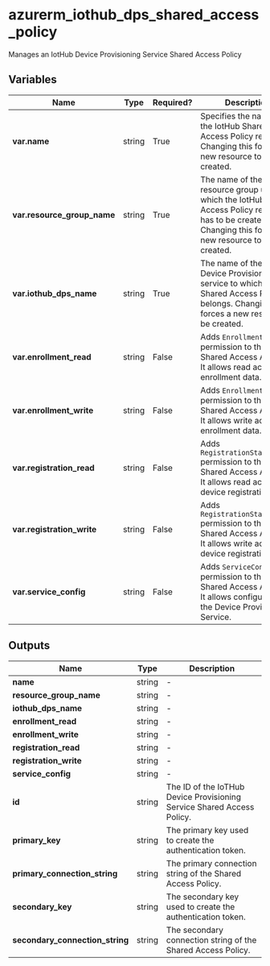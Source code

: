 # azurerm_iothub_dps_shared_access_policy

Manages an IotHub Device Provisioning Service Shared Access Policy

## Variables

| Name | Type | Required? |  Description |
| ---- | ---- | --------- |  ----------- |
| **var.name** | string | True | Specifies the name of the IotHub Shared Access Policy resource. Changing this forces a new resource to be created. | 
| **var.resource_group_name** | string | True | The name of the resource group under which the IotHub Shared Access Policy resource has to be created. Changing this forces a new resource to be created. | 
| **var.iothub_dps_name** | string | True | The name of the IoT Hub Device Provisioning service to which this Shared Access Policy belongs. Changing this forces a new resource to be created. | 
| **var.enrollment_read** | string | False | Adds `EnrollmentRead` permission to this Shared Access Account. It allows read access to enrollment data. | 
| **var.enrollment_write** | string | False | Adds `EnrollmentWrite` permission to this Shared Access Account. It allows write access to enrollment data. | 
| **var.registration_read** | string | False | Adds `RegistrationStatusRead` permission to this Shared Access Account. It allows read access to device registrations. | 
| **var.registration_write** | string | False | Adds `RegistrationStatusWrite` permission to this Shared Access Account. It allows write access to device registrations. | 
| **var.service_config** | string | False | Adds `ServiceConfig` permission to this Shared Access Account. It allows configuration of the Device Provisioning Service. | 



## Outputs

| Name | Type | Description |
| ---- | ---- | --------- | 
| **name** | string  | - | 
| **resource_group_name** | string  | - | 
| **iothub_dps_name** | string  | - | 
| **enrollment_read** | string  | - | 
| **enrollment_write** | string  | - | 
| **registration_read** | string  | - | 
| **registration_write** | string  | - | 
| **service_config** | string  | - | 
| **id** | string  | The ID of the IoTHub Device Provisioning Service Shared Access Policy. | 
| **primary_key** | string  | The primary key used to create the authentication token. | 
| **primary_connection_string** | string  | The primary connection string of the Shared Access Policy. | 
| **secondary_key** | string  | The secondary key used to create the authentication token. | 
| **secondary_connection_string** | string  | The secondary connection string of the Shared Access Policy. | 